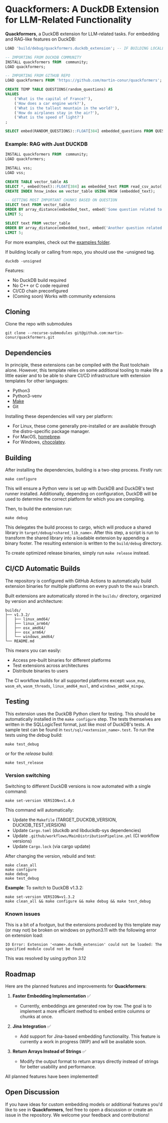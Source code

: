 # Quackformers: A DuckDB Extension for LLM-Related Functionality

**Quackformers**, a DuckDB extension for LLM-related tasks. For embedding and RAG-like features on DuckDB:

```sql
LOAD 'build/debug/quackformers.duckdb_extension'; -- IF BUILDING LOCALLY

-- IMPORTING FROM DUCKDB COMMUNITY
INSTALL quackformers fROM  community;
LOAD quackformers;

-- IMPORTING FROM GITHUB REPO
LOAD quackformers FROM 'https://github.com/martin-conur/quackformers';

CREATE TEMP TABLE QUESTIONS(random_questions) AS
VALUES
    ('What is the capital of France?'),
    ('How does a car engine work?'),
    ('What is the tallest mountain in the world?'),
    ('How do airplanes stay in the air?'),
    ('What is the speed of light?')
;

SELECT embed(RANDOM_QUESTIONS)::FLOAT[384] embedded_questions FROM QUESTIONS;
```

### Example: RAG with Just DUCKDB

```sql
INSTALL quackformers FROM  community;
LOAD quackformers;

INSTALL vss;
LOAD vss;

CREATE TABLE vector_table AS
SELECT *, embed(text)::FLOAT[384] as embedded_text FROM read_csv_auto('some/path/to/file/filename.csv');
CREATE INDEX hnsw_index on vector_table USING HNSW (embedded_text);

-- GETTING MOST IMPORTANT CHUNKS BASED ON QUESTION
SELECT text FROM vector_table
ORDER BY array_distance(embedded_text, embed('Some question related to the file?')::FLOAT[384])
LIMIT 5;

SELECT text FROM vector_table
ORDER BY array_distance(embedded_text, embed('Another question related to the file?')::FLOAT[384])
LIMIT 5;
```

For more examples, check out the [examples folder](examples/).

If building locally or calling from repo, you should use the -unsigned tag.
```shell
duckdb -unsigned 
```

Features:
- No DuckDB build required
- No C++ or C code required
- CI/CD chain preconfigured
- (Coming soon) Works with community extensions

## Cloning

Clone the repo with submodules

```shell
git clone --recurse-submodules git@github.com:martin-conur/quackformers.git
```

## Dependencies
In principle, these extensions can be compiled with the Rust toolchain alone. However, this template relies on some additional
tooling to make life a little easier and to be able to share CI/CD infrastructure with extension templates for other languages:

- Python3
- Python3-venv
- [Make](https://www.gnu.org/software/make)
- Git

Installing these dependencies will vary per platform:
- For Linux, these come generally pre-installed or are available through the distro-specific package manager.
- For MacOS, [homebrew](https://formulae.brew.sh/).
- For Windows, [chocolatey](https://community.chocolatey.org/).

## Building
After installing the dependencies, building is a two-step process. Firstly run:
```shell
make configure
```
This will ensure a Python venv is set up with DuckDB and DuckDB's test runner installed. Additionally, depending on configuration,
DuckDB will be used to determine the correct platform for which you are compiling.

Then, to build the extension run:
```shell
make debug
```
This delegates the build process to cargo, which will produce a shared library in `target/debug/<shared_lib_name>`. After this step, 
a script is run to transform the shared library into a loadable extension by appending a binary footer. The resulting extension is written
to the `build/debug` directory.

To create optimized release binaries, simply run `make release` instead.

## CI/CD Automatic Builds
The repository is configured with GitHub Actions to automatically build extension binaries for multiple platforms on every push to the `main` branch.

Built extensions are automatically stored in the `builds/` directory, organized by version and architecture:
```
builds/
├── v1.3.2/
│   ├── linux_amd64/
│   ├── linux_arm64/
│   ├── osx_amd64/
│   ├── osx_arm64/
│   └── windows_amd64/
└── README.md
```

This means you can easily:
- Access pre-built binaries for different platforms
- Test extensions across architectures
- Distribute binaries to users

The CI workflow builds for all supported platforms except: `wasm_mvp`, `wasm_eh`, `wasm_threads`, `linux_amd64_musl`, and `windows_amd64_mingw`.

## Testing
This extension uses the DuckDB Python client for testing. This should be automatically installed in the `make configure` step.
The tests themselves are written in the SQLLogicTest format, just like most of DuckDB's tests. A sample test can be found in
`test/sql/<extension_name>.test`. To run the tests using the *debug* build:

```shell
make test_debug
```

or for the *release* build:
```shell
make test_release
```

### Version switching
Switching to different DuckDB versions is now automated with a single command:

```shell
make set-version VERSION=v1.4.0
```

This command will automatically:
- Update the `Makefile` (TARGET_DUCKDB_VERSION, DUCKDB_TEST_VERSION)
- Update `Cargo.toml` (duckdb and libduckdb-sys dependencies)
- Update `.github/workflows/MainDistributionPipeline.yml` (CI workflow versions)
- Update `Cargo.lock` (via cargo update)

After changing the version, rebuild and test:
```shell
make clean_all
make configure
make debug
make test_debug
```

**Example**: To switch to DuckDB v1.3.2:
```shell
make set-version VERSION=v1.3.2
make clean_all && make configure && make debug && make test_debug
```

### Known issues
This is a bit of a footgun, but the extensions produced by this template may (or may not) be broken on windows on python3.11 
with the following error on extension load:
```shell
IO Error: Extension '<name>.duckdb_extension' could not be loaded: The specified module could not be found
```
This was resolved by using python 3.12

## Roadmap

Here are the planned features and improvements for **Quackformers**:

1. **Faster Embedding Implementation** ✅  
   - Currently, embeddings are generated row by row. The goal is to implement a more efficient method to embed entire columns or chunks at once.

2. **Jina Integration** ✅  
   - Add support for Jina-based embedding functionality. This feature is currently a work in progress (WIP) and will be available soon.

3. **Return Arrays Instead of Strings** ✅  
   - Modify the output format to return arrays directly instead of strings for better usability and performance.

All planned features have been implemented!

## Open Discussion

If you have ideas for custom embedding models or additional features you'd like to see in **Quackformers**, feel free to open a discussion or create an issue in the repository. We welcome your feedback and contributions!